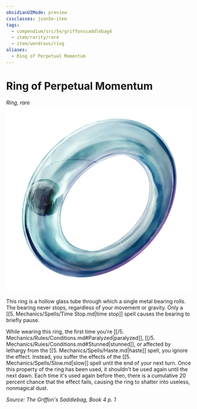 ```yaml
---
obsidianUIMode: preview
cssclasses: json5e-item
tags:
  - compendium/src/5e/griffonssaddlebag4
  - item/rarity/rare
  - item/wondrous/ring
aliases:
  - Ring of Perpetual Momentum
---
```

# Ring of Perpetual Momentum
*Ring, rare*  
![](https://raw.githubusercontent.com/TheGiddyLimit/homebrew-img/main/img/GriffonsSaddlebag4/Items/Ring-of-Perpetual--Momentum.webp#right)  


This ring is a hollow glass tube through which a single metal bearing rolls. The bearing never stops, regardless of your movement or gravity. Only a [[5. Mechanics/Spells/Time Stop.md\|time stop]] spell causes the bearing to briefly pause.

While wearing this ring, the first time you're [[/5. Mechanics/Rules/Conditions.md#Paralyzed\|paralyzed]], [[/5. Mechanics/Rules/Conditions.md#Stunned\|stunned]], or affected by lethargy from the [[5. Mechanics/Spells/Haste.md\|haste]] spell, you ignore the effect. Instead, you suffer the effects of the [[5. Mechanics/Spells/Slow.md\|slow]] spell until the end of your next turn. Once this property of the ring has been used, it shouldn't be used again until the next dawn. Each time it's used again before then, there is a cumulative 20 percent chance that the effect fails, causing the ring to shatter into useless, nonmagical dust.

*Source: The Griffon's Saddlebag, Book 4 p. 1*
